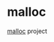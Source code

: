# malloc
[malloc](https://github.com/pkolomiy/UNIT_Factory/blob/master/malloc/ft_malloc.en.pdf) project
